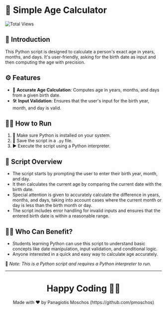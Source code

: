 # 📅 Simple Age Calculator

![Total Views](https://views.whatilearened.today/views/github/pmoschos/pmoschos.svg)

## 🌟 Introduction
This Python script is designed to calculate a person's exact age in years, months, and days. It's user-friendly, asking for the birth date as input and then computing the age with precision.

## ⚙️ Features
- 🚀 **Accurate Age Calculation**: Computes age in years, months, and days from a given birth date.
- 🛠️ **Input Validation**: Ensures that the user's input for the birth year, month, and day is valid.

## 🏃‍♂️ How to Run
1. 🐍 Make sure Python is installed on your system.
2. 📝 Save the script in a `.py` file.
3. ▶️ Execute the script using a Python interpreter.

## 🧭 Script Overview
- The script starts by prompting the user to enter their birth year, month, and day.
- It then calculates the current age by comparing the current date with the birth date.
- Special attention is given to accurately calculate the difference in years, months, and days, taking into account cases where the current month or day is less than the birth month or day.
- The script includes error handling for invalid inputs and ensures that the entered birth date is within a reasonable range.

## 👨‍💻 Who Can Benefit?
- Students learning Python can use this script to understand basic concepts like date manipulation, input validation, and conditional logic.
- Anyone interested in a quick and easy way to calculate age accurately.

🔗 *Note: This is a Python script and requires a Python interpreter to run.*

---

<h1 align=center>Happy Coding 👨‍💻 </h1>

<p align="center">
  Made with ❤️ by Panagiotis Moschos (https://github.com/pmoschos)
</p>